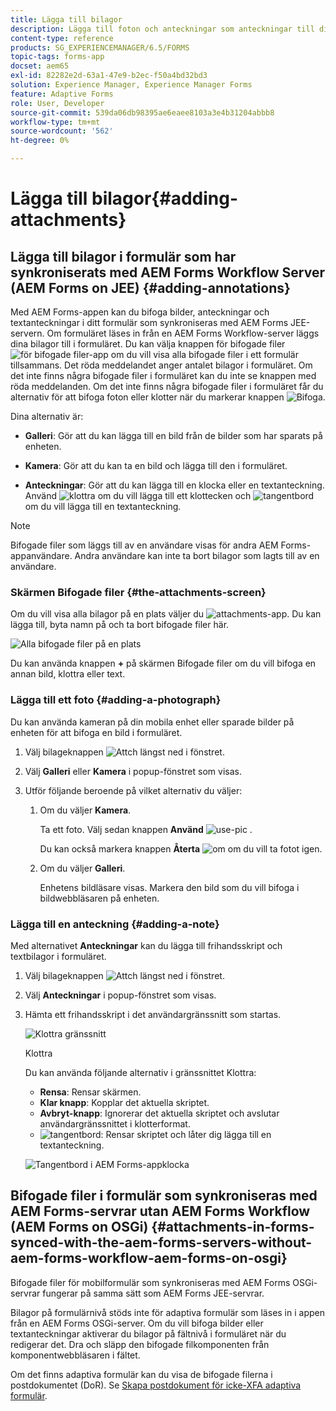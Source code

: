 ```yaml
---
title: Lägga till bilagor
description: Lägga till foton och anteckningar som anteckningar till dina uppgifter i AEM Forms-appen
content-type: reference
products: SG_EXPERIENCEMANAGER/6.5/FORMS
topic-tags: forms-app
docset: aem65
exl-id: 82282e2d-63a1-47e9-b2ec-f50a4bd32bd3
solution: Experience Manager, Experience Manager Forms
feature: Adaptive Forms
role: User, Developer
source-git-commit: 539da06db98395ae6eaee8103a3e4b31204abbb8
workflow-type: tm+mt
source-wordcount: '562'
ht-degree: 0%

---
```


# Lägga till bilagor{#adding-attachments}

## Lägga till bilagor i formulär som har synkroniserats med AEM Forms Workflow Server (AEM Forms on JEE) {#adding-annotations}

Med AEM Forms-appen kan du bifoga bilder, anteckningar och textanteckningar i ditt formulär som synkroniseras med AEM Forms JEE-servern. Om formuläret läses in från en AEM Forms Workflow-server läggs dina bilagor till i formuläret. Du kan välja knappen för bifogade filer ![för bifogade filer-app](assets/attachments-app.png) om du vill visa alla bifogade filer i ett formulär tillsammans. Det röda meddelandet anger antalet bilagor i formuläret. Om det inte finns några bifogade filer i formuläret kan du inte se knappen med röda meddelanden. Om det inte finns några bifogade filer i formuläret får du alternativ för att bifoga foton eller klotter när du markerar knappen ![Bifoga](assets/attch.png).

Dina alternativ är:

* **Galleri**: Gör att du kan lägga till en bild från de bilder som har sparats på enheten.

* **Kamera**: Gör att du kan ta en bild och lägga till den i formuläret.

* **Anteckningar**: Gör att du kan lägga till en klocka eller en textanteckning. Använd ![klottra](assets/scribble.png) om du vill lägga till ett klottecken och ![tangentbord](assets/keyboard.png) om du vill lägga till en textanteckning.

>[!NOTE]
>
>Bifogade filer som läggs till av en användare visas för andra AEM Forms-appanvändare. Andra användare kan inte ta bort bilagor som lagts till av en användare.
>

### Skärmen Bifogade filer {#the-attachments-screen}

Om du vill visa alla bilagor på en plats väljer du ![attachments-app](assets/attachments-app.png). Du kan lägga till, byta namn på och ta bort bifogade filer här.

![Alla bifogade filer på en plats](assets/attachments-screen.png)

Du kan använda knappen **+** på skärmen Bifogade filer om du vill bifoga en annan bild, klottra eller text.

### Lägga till ett foto {#adding-a-photograph}

Du kan använda kameran på din mobila enhet eller sparade bilder på enheten för att bifoga en bild i formuläret.

1. Välj bilageknappen ![Attch](assets/attch.png) längst ned i fönstret.
1. Välj **Galleri** eller **Kamera** i popup-fönstret som visas.
1. Utför följande beroende på vilket alternativ du väljer:

   1. Om du väljer **Kamera**.

      Ta ett foto. Välj sedan knappen **Använd** ![use-pic](assets/use-pic.png) .

      Du kan också markera knappen **Återta** ![om](assets/retake.png) om du vill ta fotot igen.

   1. Om du väljer **Galleri**.

      Enhetens bildläsare visas. Markera den bild som du vill bifoga i bildwebbläsaren på enheten.

### Lägga till en anteckning {#adding-a-note}

Med alternativet **Anteckningar** kan du lägga till frihandsskript och textbilagor i formuläret.

1. Välj bilageknappen ![Attch](assets/attch.png) längst ned i fönstret.
1. Välj **Anteckningar** i popup-fönstret som visas.
1. Hämta ett frihandsskript i det användargränssnitt som startas.

   ![Klottra gränssnitt](assets/scribble-ui.png)

   Klottra

   Du kan använda följande alternativ i gränssnittet Klottra:

   * **Rensa**: Rensar skärmen.
   * **Klar knapp**: Kopplar det aktuella skriptet.
   * **Avbryt-knapp**: Ignorerar det aktuella skriptet och avslutar användargränssnittet i klotterformat.
   * ![tangentbord](assets/keyboard.png): Rensar skriptet och låter dig lägga till en textanteckning.

   ![Tangentbord i AEM Forms-appklocka](assets/keyboard-inapp.png)

## Bifogade filer i formulär som synkroniseras med AEM Forms-servrar utan AEM Forms Workflow (AEM Forms on OSGi) {#attachments-in-forms-synced-with-the-aem-forms-servers-without-aem-forms-workflow-aem-forms-on-osgi}

Bifogade filer för mobilformulär som synkroniseras med AEM Forms OSGi-servrar fungerar på samma sätt som AEM Forms JEE-servrar.

Bilagor på formulärnivå stöds inte för adaptiva formulär som läses in i appen från en AEM Forms OSGi-server. Om du vill bifoga bilder eller textanteckningar aktiverar du bilagor på fältnivå i formuläret när du redigerar det. Dra och släpp den bifogade filkomponenten från komponentwebbläsaren i fältet.

Om det finns adaptiva formulär kan du visa de bifogade filerna i postdokumentet (DoR). Se [Skapa postdokument för icke-XFA adaptiva formulär](../../forms/using/generate-document-of-record-for-non-xfa-based-adaptive-forms.md).
